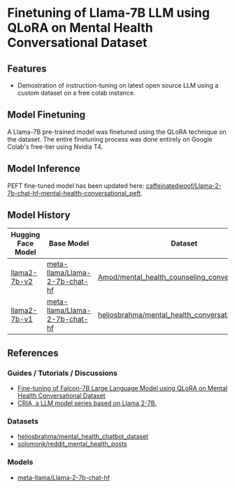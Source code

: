 # Finetuning of Llama-7B LLM using QLoRA on Mental Health Conversational Dataset

## Features
- Demostration of instruction-tuning on latest open source LLM using a custom dataset on a free colab instance.

## Model Finetuning
A Llama-7B pre-trained model was finetuned using the QLoRA technique on the dataset. The entire finetuning process was done entirely on Google Colab's free-tier using Nvidia T4. 

## Model Inference
PEFT fine-tuned model has been updated here: [caffeinatedwoof/Llama-2-7b-chat-hf-mental-health-conversational_peft](https://huggingface.co/caffeinatedwoof/Llama-2-7b-chat-hf-mental-health-conversational_peft).

## Model History
| Hugging Face Model | Base Model | Dataset | Colab |
| ----------- | ----------- | ----------- | ----------- |
| [llama2-7b-v2](https://huggingface.co/caffeinatedwoof/Llama-2-7b-chat-hf-Amod-mental_health_counseling_conversations) | [meta-llama/Llama-2-7b-chat-hf](https://huggingface.co/meta-llama/Llama-2-7b-chat-hf) | [Amod/mental_health_counseling_conversations](https://huggingface.co/datasets/Amod/mental_health_counseling_conversations)| [![Open In Colab](https://colab.research.google.com/assets/colab-badge.svg)](https://colab.research.google.com/drive/145yWAi1GLuuihYfjEn7mCUYgkcHI4qrb#scrollTo=7xQonNQJSLk0) | 
| [llama2-7b-v1](https://huggingface.co/caffeinatedwoof/Llama-2-7b-chat-hf-mental-health-conversational_peft) | [meta-llama/Llama-2-7b-chat-hf](https://huggingface.co/meta-llama/Llama-2-7b-chat-hf) | [heliosbrahma/mental_health_conversational_dataset](https://huggingface.co/datasets/heliosbrahma/mental_health_conversational_dataset) | [![Open In Colab](https://colab.research.google.com/assets/colab-badge.svg)](https://colab.research.google.com/drive/145yWAi1GLuuihYfjEn7mCUYgkcHI4qrb?usp=sharing) |

## References

### Guides / Tutorials / Discussions
- [Fine-tuning of Falcon-7B Large Language Model using QLoRA on Mental Health Conversational Dataset](https://medium.com/@iamarunbrahma/fine-tuning-of-falcon-7b-large-language-model-using-qlora-on-mental-health-dataset-aa290eb6ec85)
- [CRIA, a LLM model series based on Llama 2-7B.](https://github.com/davzoku/cria/blob/main/README.md)
  
### Datasets
- [heliosbrahma/mental_health_chatbot_dataset](https://huggingface.co/datasets/heliosbrahma/mental_health_chatbot_dataset)
- [solomonk/reddit_mental_health_posts](https://huggingface.co/datasets/solomonk/reddit_mental_health_posts)

### Models
- [meta-llama/Llama-2-7b-chat-hf](https://huggingface.co/meta-llama/Llama-2-7b-chat-hf) 

